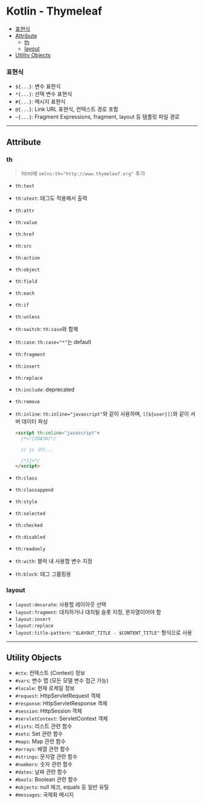 # Kotlin - Thymeleaf

- [표현식](#표현식)
- [Attribute](#attribute)
  - [th](#th)
  - [layout](#layout)
- [Utility Objects](#utility-objects)

### 표현식

- `${...}`: 변수 표현식
- `*{...}`: 선택 변수 표현식
- `#{...}`: 메시지 표현식
- `@{...}`: Link URL 표현식, 컨텍스트 경로 포함
- `~{...}`: Fragment Expressions, fragment, layout 등 템플릿 파일 경로

---

## Attribute

### th

> html에 `xmlns:th="http://www.thymeleaf.org"` 추가

- `th:text`
- `th:utext`: 태그도 적용해서 출력
- `th:attr`
- `th:value`
- `th:href`
- `th:src`
- `th:action`
- `th:object`
- `th:field`
- `th:each`
- `th:if`
- `th:unless`
- `th:switch`: `th:case`와 함께
- `th:case`: `th:case="*"`는 default
- `th:fragment`
- `th:insert`
- `th:replace`
- `th:include`: deprecated
- `th:remove`
- `th:inline`: `th:inline="javascript"`와 같이 사용하며, `[[${user}]]`와 같이 서버 데이터 파싱

  ```html
  <script th:inline="javascript">
    /*<![CDATA[*/

    // js 코드...

    /*]]>*/
  </script>
  ```

- `th:class`
- `th:classappend`
- `th:style`
- `th:selected`
- `th:checked`
- `th:disabled`
- `th:readonly`
- `th:with`: 블럭 내 사용할 변수 지정
- `th:block`: 태그 그룹핑용

### layout

- `layout:decorate`: 사용할 레이아웃 선택
- `layout:fragment`: 대치하거나 대치될 슬롯 지정, 문자열이어야 함
- `layout:insert`
- `layout:replace`
- `layout:title-pattern`: `"$LAYOUT_TITLE - $CONTENT_TITLE"` 형식으로 사용

---

## Utility Objects

- `#ctx`: 컨텍스트 (Context) 정보
- `#vars`: 변수 맵 (모든 모델 변수 접근 가능)
- `#locale`: 현재 로케일 정보
- `#request`: HttpServletRequest 객체
- `#response`: HttpServletResponse 객체
- `#session`: HttpSession 객체
- `#servletContext`: ServletContext 객체
- `#lists`: 리스트 관련 함수
- `#sets`: Set 관련 함수
- `#maps`: Map 관련 함수
- `#arrays`: 배열 관련 함수
- `#strings`: 문자열 관련 함수
- `#numbers`: 숫자 관련 함수
- `#dates`: 날짜 관련 함수
- `#bools`: Boolean 관련 함수
- `#objects`: null 체크, equals 등 일반 유틸
- `#messages`: 국제화 메시지
